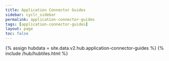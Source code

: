 ```yaml
---
title: Application Connector Guides
sidebar: cyclr_sidebar
permalink: application-connector-guides
tags: [application-connector-guides]
layout: page
toc: false
---
```

{% assign hubdata = site.data.v2.hub.application-connector-guides %}
{% include /hub/hubtiles.html %}	